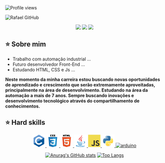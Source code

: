 ![Profile views](https://gpvc.arturio.dev/rafaeldutradesena)

![Rafael GitHub](https://github.com/rafaeldutradesena/rafaeldutradesena/assets/128555499/f1ab46f9-809a-404e-b027-89a295b86069)

<div align="center"> 
   <a href="https://instagram.com/rafael_dsena?igshid=ZGUzMzM3NWJiOQ==" target="_blank"><img src="https://img.shields.io/badge/-Instagram-%23E4405F?style=for-the-badge&logo=instagram&logoColor=white" target="_blank"></a>
   <a href = https://accounts.google.com/AccountChooser/identifier?service=mail&continue=https%3A%2F%2Fmail.google.com%2Fmail%2F&flowName=GlifWebSignIn&flowEntry=AccountChooser><img src="https://img.shields.io/badge/-rafaeldutrasena@gmail.com-%23333?&logo=gmail&logoColor=white" target="_blank"></a>
   <a href="https://www.linkedin.com/in/rafael-dutra-de-sena-0400931b3" target="_blank"><img src="https://img.shields.io/badge/-LinkedIn-%230077B5?style=for-the-badge&logo=linkedin&logoColor=white" target="_blank"></a> 
</div>

## ⭐ Sobre mim
 
- Trabalho com automação industrial ...
- Futuro desenvolvedor Front-End ...
- Estudando HTML, CSS e Js ...
 
<b>Neste momento da minha carreira estou buscando novas oportunidades de
aprendizado e crescimento que serão extremamente aproveitadas, principalmente
na área de desenvolvimento. Estudando na área da automação a mais de 7 anos. Sempre buscando
inovações e desenvolvimento tecnológico através do compartilhamento de
conhecimentos.
</b>
 
 ## ⭐ Hard skills
 
<div align="center"> 
   <a href="https://www.cprogramming.com/" target="_blank" rel="noreferrer"> <img src="https://raw.githubusercontent.com/devicons/devicon/master/icons/c/c-original.svg" alt="c" width="40" height="40"/> </a> 
   <a href="https://www.w3schools.com/css/" target="_blank" rel="noreferrer"> <img src="https://raw.githubusercontent.com/devicons/devicon/master/icons/css3/css3-original-wordmark.svg" alt="css3" width="40" height="40"/</a>    <a href="https://www.w3.org/html/" target="_blank" rel="noreferrer"> <img src="https://raw.githubusercontent.com/devicons/devicon/master/icons/html5/html5-original-wordmark.svg" alt="html5" width="40" height="40"/> </a>    <a href="https://www.java.com" target="_blank" rel="noreferrer"> <img src="https://raw.githubusercontent.com/devicons/devicon/master/icons/java/java-original.svg" alt="java" width="40" height="40"/> </a> 
   <a href="https://developer.mozilla.org/en-US/docs/Web/JavaScript" target="_blank" rel="noreferrer"> <img src="https://raw.githubusercontent.com/devicons/devicon/master/icons/javascript/javascript-original.svg" alt="javascript" width="40" height="40"/> </a> 
   <a href="https://www.python.org" target="_blank" rel="noreferrer"> <img src="https://raw.githubusercontent.com/devicons/devicon/master/icons/python/python-original.svg" alt="python" width="40" height="40"/> </a>
   <a href="https://www.arduino.cc/" target="_blank" rel="noreferrer"> <img src="https://cdn.worldvectorlogo.com/logos/arduino-1.svg" alt="arduino" width="40" height="40"/> </a> <a
</div>
 
   [![Anurag's GitHub stats](https://github-readme-stats.vercel.app/api?username=rafaeldutradesena&theme=radical)](https://github.com/anuraghazra/github-readme-stats)
   [![Top Langs](https://github-readme-stats.vercel.app/api/top-langs/?username=rafaeldutradesena&theme=radical)](https://github.com/anuraghazra/github-readme-stats)


